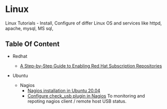 # Linux
Linux Tutorials - Install, Configure of differ Linux OS and services like httpd, apache, mysql, MS sql, 

## Table Of Content

- Redhat
  - [A Step-by-Step Guide to Enabling Red Hat Subscription Repositories](/Redhat/A%20Step-by-Step%20Guide%20to%20Enabling%20Red%20Hat%20Subscription%20Repositories.md)

- Ubuntu
	- Nagios
		- [Nagios installation in Ubuntu 20.04](/Ubuntu/nagios/nagios-installation_on_ubuntu-20.04.md)
        - [Configure check_usb plugin in Nagios](/Ubuntu/nagios/nagios-configuration_of_check_usb.md) To monitoring and repoting nagios client / remote host USB status.
